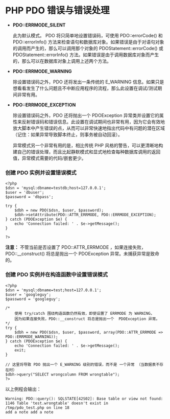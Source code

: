 # PHP PDO 错误与错误处理



*   **PDO::ERRMODE_SILENT**

    此为默认模式。 PDO 将只简单地设置错误码，可使用 PDO::errorCode() 和 PDO::errorInfo() 方法来检查语句和数据库对象。如果错误是由于对语句对象的调用而产生的，那么可以调用那个对象的 PDOStatement::errorCode() 或 PDOStatement::errorInfo() 方法。如果错误是由于调用数据库对象而产生的，那么可以在数据库对象上调用上述两个方法。

*   **PDO::ERRMODE_WARNING**

    除设置错误码之外，PDO 还将发出一条传统的 E_WARNING 信息。如果只是想看看发生了什么问题且不中断应用程序的流程，那么此设置在调试/测试期间非常有用。

*   **PDO::ERRMODE_EXCEPTION**

    除设置错误码之外，PDO 还将抛出一个 PDOException 异常类并设置它的属性来反射错误码和错误信息。此设置在调试期间也非常有用，因为它会有效地放大脚本中产生错误的点，从而可以非常快速地指出代码中有问题的潜在区域（记住：如果异常导致脚本终止，则事务被自动回滚）。

    异常模式另一个非常有用的是，相比传统 PHP 风格的警告，可以更清晰地构建自己的错误处理，而且比起静默模式和显式地检查每种数据库调用的返回值，异常模式需要的代码/嵌套更少。

### 创建 PDO 实例并设置错误模式

```
<?php
$dsn = 'mysql:dbname=testdb;host=127.0.0.1';
$user = 'dbuser';
$password = 'dbpass';

try {
    $dbh = new PDO($dsn, $user, $password);
    $dbh->setAttribute(PDO::ATTR_ERRMODE, PDO::ERRMODE_EXCEPTION);
} catch (PDOException $e) {
    echo 'Connection failed: ' . $e->getMessage();
}

?>

```

**注意：** 不管当前是否设置了 PDO::ATTR_ERRMODE ，如果连接失败，PDO::__construct() 将总是抛出一个 PDOException 异常。未捕获异常是致命的。

### 创建 PDO 实例并在构造函数中设置错误模式

```
<?php
$dsn = 'mysql:dbname=test;host=127.0.0.1';
$user = 'googleguy';
$password = 'googleguy';

/*
    使用 try/catch 围绕构造函数仍然有效，即使设置了 ERRMODE 为 WARNING，
    因为如果连接失败，PDO::__construct 将总是抛出一个  PDOException 异常。
*/
try {
    $dbh = new PDO($dsn, $user, $password, array(PDO::ATTR_ERRMODE => PDO::ERRMODE_WARNING));
} catch (PDOException $e) {
    echo 'Connection failed: ' . $e->getMessage();
    exit;
}

// 这里将导致 PDO 抛出一个 E_WARNING 级别的错误，而不是 一个异常 （当数据表不存在时）
$dbh->query("SELECT wrongcolumn FROM wrongtable");
?>

```

以上例程会输出：

```
Warning: PDO::query(): SQLSTATE[42S02]: Base table or view not found: 1146 Table 'test.wrongtable' doesn't exist in
/tmp/pdo_test.php on line 18
add a note add a note

```




